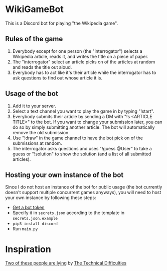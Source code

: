 # WikiGameBot
This is a Discord bot for playing "the Wikipedia game".

## Rules of the game
1. Everybody except for one person (the "interrogator") selects a Wikipedia article, reads it, 
and writes the title on a piece of paper.
2. The "interrogator" select an article picks on of the articles at random and reads the title out aloud.
3. Everybody has to act like it's their article while the interrogator has to ask questions to find out 
whose article it is.

## Usage of the bot
1. Add it to your server.
2. Select a text channel you want to play the game in by typing "!start".
3. Everybody submits their article by sending a DM with "!s \<ARTICLE TITLE\>" to the bot. 
If you want to change your submission later, you can do so by simply submitting another article. 
The bot will automatically remove the old submission.
4. Use "!draw" in the game channel to have the bot pick on of the submissions at random.
5. The interrogator asks questions and uses "!guess @User" to take a guess or "!solution" to show the solution 
(and a list of all submitted articles).

## Hosting your own instance of the bot
Since I do not host an instance of the bot for public usage 
(the bot currently doesn't support multiple concurrent games anyways), you will need to host your own instance 
by following these steps:
* [Get a bot token](https://discord.com/developers/applications)
* Specify it in `secrets.json` according to the template in `secrets.json.example`
* `pip3 install discord`
* Run `main.py`


# Inspiration
[Two of these people are lying](https://www.youtube.com/playlist?list=PLfx61sxf1Yz2I-c7eMRk9wBUUDCJkU7H0) 
by [The Technical Difficulties](https://www.techdif.co.uk/)